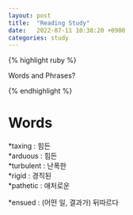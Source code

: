 ```yaml
---
layout: post
title:  "Reading Study"
date:   2022-07-11 10:38:20 +0900
categories: study
---
```





{% highlight ruby %}


Words and Phrases?   

{% endhighlight %}



# Words  


*taxing : 힘든  
*arduous : 힘든  
*turbulent : 난폭한  
*rigid : 경직된  
*pathetic : 애처로운  


*ensued : (어떤 일, 결과가) 뒤따르다  
